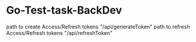 ﻿# Go-Test-task-BackDev

path to create Access/Refresh tokens "/api/generateToken"
path to refresh Access/Refresh tokens "/api/refreshToken"
